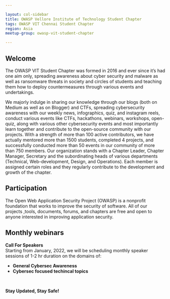 ```yaml
---

layout: col-sidebar
title: OWASP Vellore Institute of Technology Student Chapter
tags: OWASP VIT Chennai Student Chapter
region: Asia
meetup-group: owasp-vit-student-chapter

---
```


## Welcome
The OWASP VIT Student Chapter was formed in 2016 and ever since it’s had one aim only, spreading awareness about cyber security and malware as well as ransomware threats in society and circles of students and teaching them how to deploy countermeasures through various events and undertakings. 

We majorly indulge in sharing our knowledge through our blogs (both on Medium as well as on Blogger) and CTFs, spreading cybersecurity awareness with our weekly news, infographics, quiz, and instagram reels, conduct various events like CTFs, hackathons, webinars, workshops, open-quiz, along with various other cybersecurity events and most importantly learn together and contribute to the open-source community with our projects.
With a strength of more than 100 active contributors, we have actually mentored more than 1500 students, completed 4 projects, and successfully conducted more than 50 events in our community of more than 750 members. Our organization stands with a Chapter Leader, Chapter Manager, Secretary and the subordinating heads of various departments (Technical, Web-development, Design, and Operations). Each member is assigned certain roles and they regularly contribute to the development and growth of the chapter.

## Participation
The Open Web Application Security Project (OWASP) is a nonprofit foundation that works to improve the security of software. All of our projects ,tools, documents, forums, and chapters are free and open to anyone interested in improving application security. 

## Monthly webinars
<b>Call For Speakers</b><br>
Starting from January, 2022, we will be scheduling monthly speaker sessions of 1-2 hr duration on the domains of:

<ul>
    <li><b>General Cybersec Awareness</b></li>
    <li><b>Cybersec focused techincal topics</b></li>
</ul><br>

<b>Stay Updated, Stay Safe!</b>
